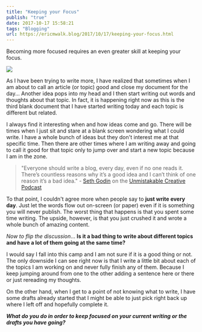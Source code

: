 ```yaml
---
title: "Keeping your Focus"
publish: "true"
date: 2017-10-17 15:58:21
tags: "Blogging"
url: https://ericmwalk.blog/2017/10/17/keeping-your-focus.html
---
```


Becoming more focused requires an even greater skill at keeping your focus.

![](https://ericmwalk.blog/uploads/2022/50621cf824.jpg)

As I have been trying to write more, I have realized that sometimes when I am about to call an article (or topic) good and close my document for the day... Another idea pops into my head and I then start writing out words and thoughts about that topic. In fact, it is happening right now as this is the third blank document that I have started writing today and each topic is different but related.

I always find it interesting when and how ideas come and go. There will be times when I just sit and stare at a blank screen wondering what I could write. I have a whole bunch of ideas but they don't interest me at that specific time. Then there are other times where I am writing away and going to call it good for that topic only to jump over and start a new topic because I am in the zone.

>"Everyone should write a blog, every day, even if no one reads it. There’s countless reasons why it’s a good idea and I can’t think of one reason it’s a bad idea." - <a href="http://sethgodin.typepad.com/">Seth Godin</a> on the <a href="https://unmistakablecreative.com/what-to-do-when-it-s-your-turn-with-seth-godin">Unmistakable Creative Podcast </a>

To that point, I couldn't agree more when people say to **just write every day**. Just let the words flow out on-screen (or paper) even if it is something you will never publish. The worst thing that happens is that you spent some time writing. The upside, however, is that you just crushed it and wrote a whole bunch of amazing content.

*Now to flip the discussion*… **Is it a bad thing to write about different topics and have a lot of them going at the same time?**

I would say I fall into this camp and I am not sure if it is a good thing or not. The only downside I can see right now is that I write a little bit about each of the topics I am working on and never fully finish any of them. Because I keep jumping around from one to the other adding a sentence here or there or just rereading my thoughts.

On the other hand, when I get to a point of not knowing what to write, I have some drafts already started that I might be able to just pick right back up where I left off and hopefully complete it.

***What do you do in order to keep focused on your current writing or the drafts you have going?***